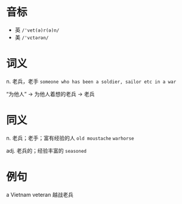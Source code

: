 # 音标

- 英 `/'vet(ə)r(ə)n/`
- 美 `/'vɛtərən/`

# 词义

n. 老兵，老手
`someone who has been a soldier, sailor etc in a war`



“为他人” → 为他人着想的老兵 → 老兵

# 同义

n. 老兵；老手；富有经验的人
`old moustache` `warhorse`

adj. 老兵的；经验丰富的
`seasoned`

# 例句

a Vietnam veteran
越战老兵



